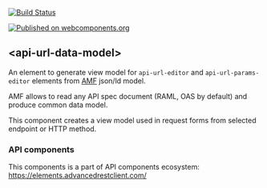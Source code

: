 [![Build Status](https://travis-ci.org/advanced-rest-client/api-url-data-model.svg?branch=stage)](https://travis-ci.org/advanced-rest-client/api-url-data-model)

[![Published on webcomponents.org](https://img.shields.io/badge/webcomponents.org-published-blue.svg)](https://www.webcomponents.org/element/advanced-rest-client/api-url-data-model)

## &lt;api-url-data-model&gt;

An element to generate view model for `api-url-editor` and `api-url-params-editor`
elements from [AMF](https://github.com/mulesoft/amf) json/ld model.

AMF allows to read any API spec document (RAML, OAS by default) and produce common
data model.

This component creates a view model used in request forms from selected endpoint
or HTTP method.

### API components

This components is a part of API components ecosystem: https://elements.advancedrestclient.com/
